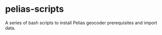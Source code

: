 # pelias-scripts
A series of bash scripts to install Pelias geocoder prerequisites and import data.

